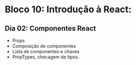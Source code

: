 # Bloco 10: Introdução à React:
## Dia 02: Componentes React
* Props
* Composição de componentes
* Lista de componentes e chaves
* PropTypes, checagem de tipos.
